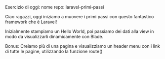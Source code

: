 Esercizio di oggi:
nome repo: laravel-primi-passi

Ciao ragazzi,
oggi iniziamo a muovere i primi passi con questo fantastico framework che è Laravel!
<!-- 
Per prima cosa, creiamo un nuovo progetto Laravel 7, utilizzando questo comando:
composer create-project --prefer-dist laravel/laravel:^7.0 laravel-primi-passi -->

<!-- Al termine dell’installazione, entriamo nella cartella del progetto
cd laravel-primi-passi e avviamo l’artisan serve con uno di questi due comandi:
php artisan serve oppure php -S localhost:8000 -t public-->

<!-- A questo punto, iniziamo a prendere confidenza con le rotte e le views: cancelliamo la view welcome.blade.php e creiamo una nostra homepage. Facciamo quindi sì che la rotta / visualizzi home.blade.php -->

Inizialmente stampiamo un Hello World, poi passiamo dei dati alla view in modo da visualizzarli dinamicamente con Blade.

Bonus:
Creiamo più di una pagina e visualizziamo un header menu con i link di tutte le pagine, utilizzando la funzione route()